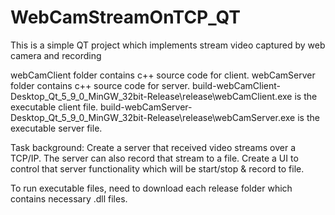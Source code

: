 # WebCamStreamOnTCP_QT
This is a simple QT project which implements stream video captured by web camera and recording

webCamClient folder contains c++ source code for client. webCamServer folder contains c++ source code for server.
build-webCamClient-Desktop_Qt_5_9_0_MinGW_32bit-Release\release\webCamClient.exe is the executable client file.
build-webCamServer-Desktop_Qt_5_9_0_MinGW_32bit-Release\release\webCamServer.exe is the executable server file.

Task background:
Create a server that received video streams over a TCP/IP. The server can also record that stream to a file.
Create a UI to control that server functionality which will be start/stop & record to file.

To run executable files, need to download each release folder which contains necessary .dll files.
